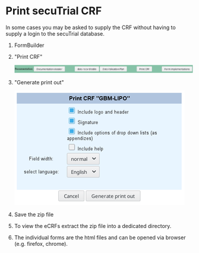 # Print secuTrial CRF

In some cases you may be asked to supply the CRF without having to supply a login to the secuTrial database.

1. FormBuilder
2. "Print CRF"

    ![printcrf](fig/print_CRF.png "printcrf")

3. "Generate print out"

    ![genprintout](fig/generate_print_out.png "genprintout")

4. Save the zip file
5. To view the eCRFs extract the zip file into a dedicated directory.
6. The individual forms are the html files and can be opened via browser (e.g. firefox, chrome).


